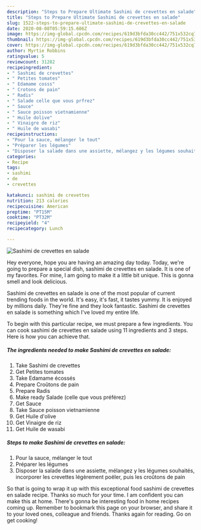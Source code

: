 ```yaml
---
description: "Steps to Prepare Ultimate Sashimi de crevettes en salade"
title: "Steps to Prepare Ultimate Sashimi de crevettes en salade"
slug: 1522-steps-to-prepare-ultimate-sashimi-de-crevettes-en-salade
date: 2020-08-08T05:59:15.606Z
image: https://img-global.cpcdn.com/recipes/619d3bfda30cc442/751x532cq70/sashimi-de-crevettes-en-salade-photo-principale-de-la-recette.jpg
thumbnail: https://img-global.cpcdn.com/recipes/619d3bfda30cc442/751x532cq70/sashimi-de-crevettes-en-salade-photo-principale-de-la-recette.jpg
cover: https://img-global.cpcdn.com/recipes/619d3bfda30cc442/751x532cq70/sashimi-de-crevettes-en-salade-photo-principale-de-la-recette.jpg
author: Myrtie Robbins
ratingvalue: 5
reviewcount: 31282
recipeingredient:
- " Sashimi de crevettes"
- " Petites tomates"
- " Edamame cosss"
- " Crotons de pain"
- " Radis"
- " Salade celle que vous prfrez"
- " Sauce"
- " Sauce poisson vietnamienne"
- " Huile dolive"
- " Vinaigre de riz"
- " Huile de wasabi"
recipeinstructions:
- "Pour la sauce, mélanger le tout"
- "Préparer les légumes"
- "Disposer la salade dans une assiette, mélangez y les légumes souhaités, incorporer les crevettes légèrement poëler, puis les croûtons de pain"
categories:
- Recipe
tags:
- sashimi
- de
- crevettes

katakunci: sashimi de crevettes 
nutrition: 213 calories
recipecuisine: American
preptime: "PT15M"
cooktime: "PT32M"
recipeyield: "4"
recipecategory: Lunch

---
```



![Sashimi de crevettes en salade](https://img-global.cpcdn.com/recipes/619d3bfda30cc442/751x532cq70/sashimi-de-crevettes-en-salade-photo-principale-de-la-recette.jpg)

Hey everyone, hope you are having an amazing day today. Today, we're going to prepare a special dish, sashimi de crevettes en salade. It is one of my favorites. For mine, I am going to make it a little bit unique. This is gonna smell and look delicious.



Sashimi de crevettes en salade is one of the most popular of current trending foods in the world. It's easy, it's fast, it tastes yummy. It is enjoyed by millions daily. They're fine and they look fantastic. Sashimi de crevettes en salade is something which I've loved my entire life.


To begin with this particular recipe, we must prepare a few ingredients. You can cook sashimi de crevettes en salade using 11 ingredients and 3 steps. Here is how you can achieve that.

<!--inarticleads1-->

##### The ingredients needed to make Sashimi de crevettes en salade:

1. Take  Sashimi de crevettes
1. Get  Petites tomates
1. Take  Edamame écossés
1. Prepare  Croûtons de pain
1. Prepare  Radis
1. Make ready  Salade (celle que vous préférez)
1. Get  Sauce
1. Take  Sauce poisson vietnamienne
1. Get  Huile d&#39;olive
1. Get  Vinaigre de riz
1. Get  Huile de wasabi




<!--inarticleads2-->

##### Steps to make Sashimi de crevettes en salade:

1. Pour la sauce, mélanger le tout
1. Préparer les légumes
1. Disposer la salade dans une assiette, mélangez y les légumes souhaités, incorporer les crevettes légèrement poëler, puis les croûtons de pain




So that is going to wrap it up with this exceptional food sashimi de crevettes en salade recipe. Thanks so much for your time. I am confident you can make this at home. There's gonna be interesting food in home recipes coming up. Remember to bookmark this page on your browser, and share it to your loved ones, colleague and friends. Thanks again for reading. Go on get cooking!
